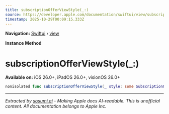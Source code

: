 ```yaml
---
title: subscriptionOfferViewStyle(_:)
source: https://developer.apple.com/documentation/swiftui/view/subscriptionofferviewstyle(_:)
timestamp: 2025-10-29T00:09:15.333Z
---
```


**Navigation:** [Swiftui](/documentation/swiftui) › [view](/documentation/swiftui/view)

**Instance Method**

# subscriptionOfferViewStyle(_:)

**Available on:** iOS 26.0+, iPadOS 26.0+, visionOS 26.0+

```swift
nonisolated func subscriptionOfferViewStyle(_ style: some SubscriptionOfferViewStyle) -> some View
```

---

*Extracted by [sosumi.ai](https://sosumi.ai) - Making Apple docs AI-readable.*
*This is unofficial content. All documentation belongs to Apple Inc.*
